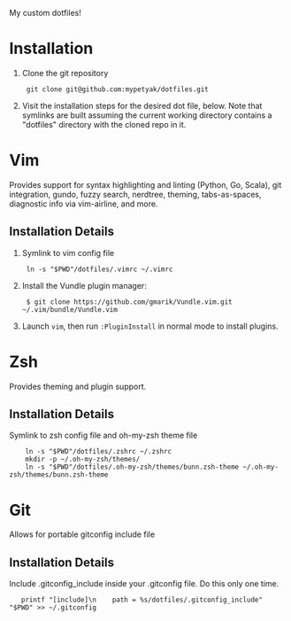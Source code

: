 My custom dotfiles!

# Installation
1. Clone the git repository

        git clone git@github.com:mypetyak/dotfiles.git

2. Visit the installation steps for the desired dot file, below. Note that symlinks are built assuming the current working directory contains a "dotfiles" directory with the cloned repo in it.

# Vim

Provides support for syntax highlighting and linting (Python, Go, Scala), git
integration, gundo, fuzzy search, nerdtree, theming,
tabs-as-spaces, diagnostic info via vim-airline, and more.

## Installation Details
1. Symlink to vim config file

        ln -s "$PWD"/dotfiles/.vimrc ~/.vimrc

2. Install the Vundle plugin manager:

        $ git clone https://github.com/gmarik/Vundle.vim.git ~/.vim/bundle/Vundle.vim
    
3. Launch `vim`, then run `:PluginInstall` in normal mode to install plugins.

# Zsh

Provides theming and plugin support.

## Installation Details
Symlink to zsh config file and oh-my-zsh theme file

        ln -s "$PWD"/dotfiles/.zshrc ~/.zshrc
        mkdir -p ~/.oh-my-zsh/themes/
        ln -s "$PWD"/dotfiles/.oh-my-zsh/themes/bunn.zsh-theme ~/.oh-my-zsh/themes/bunn.zsh-theme

# Git

Allows for portable gitconfig include file

## Installation Details
Include .gitconfig_include inside your .gitconfig file. Do this only one time.

       printf "[include]\n    path = %s/dotfiles/.gitconfig_include" "$PWD" >> ~/.gitconfig
